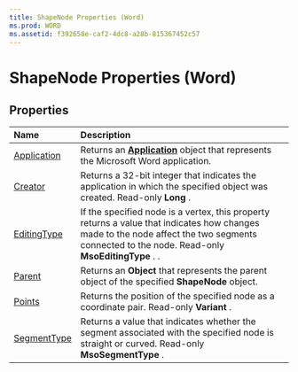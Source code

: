 ```yaml
---
title: ShapeNode Properties (Word)
ms.prod: WORD
ms.assetid: f392658e-caf2-4dc8-a28b-815367452c57
---
```



# ShapeNode Properties (Word)

## Properties



|**Name**|**Description**|
|:-----|:-----|
|[Application](shapenode-application-property-word.md)|Returns an  **[Application](application-object-word.md)** object that represents the Microsoft Word application.|
|[Creator](shapenode-creator-property-word.md)|Returns a 32-bit integer that indicates the application in which the specified object was created. Read-only  **Long** .|
|[EditingType](shapenode-editingtype-property-word.md)|If the specified node is a vertex, this property returns a value that indicates how changes made to the node affect the two segments connected to the node. Read-only  **MsoEditingType** . .|
|[Parent](shapenode-parent-property-word.md)|Returns an  **Object** that represents the parent object of the specified **ShapeNode** object.|
|[Points](shapenode-points-property-word.md)|Returns the position of the specified node as a coordinate pair. Read-only  **Variant** .|
|[SegmentType](shapenode-segmenttype-property-word.md)|Returns a value that indicates whether the segment associated with the specified node is straight or curved. Read-only  **MsoSegmentType** .|


